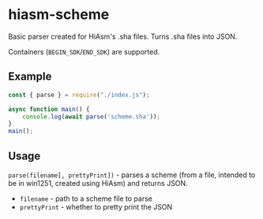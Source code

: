 # hiasm-scheme
Basic parser created for HiAsm's .sha files. Turns .sha files into JSON.

Containers (`BEGIN_SDK`/`END_SDK`) are supported.
## Example
```javascript
const { parse } = require("./index.js");

async function main() {
	console.log(await parse('scheme.sha'));
}
main();
```
## Usage
`parse(filename[, prettyPrint])` - parses a scheme (from a file, intended to be in win1251, created using HiAsm) and returns JSON.<br>
* `filename` - path to a scheme file to parse<br>
* `prettyPrint` - whether to pretty print the JSON
